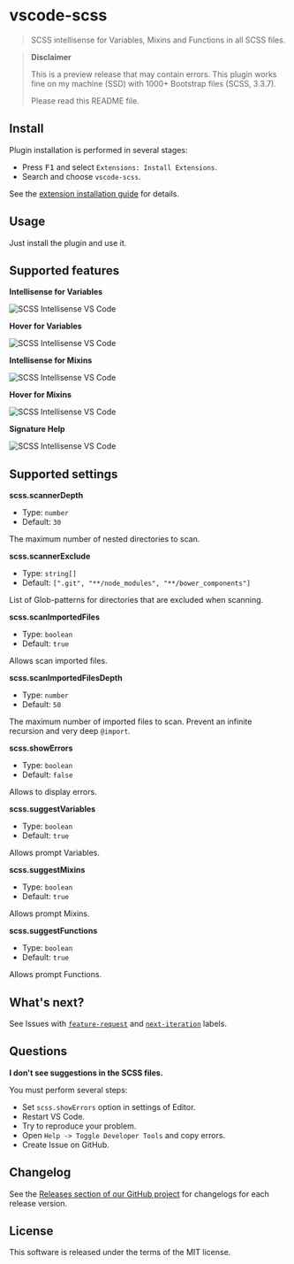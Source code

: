 # vscode-scss

> SCSS intellisense for Variables, Mixins and Functions in all SCSS files.

> **Disclaimer**
>
> This is a preview release that may contain errors. This plugin works fine on my machine (SSD) with 1000+ Bootstrap files (SCSS, 3.3.7).
>
> Please read this README file.

## Install

Plugin installation is performed in several stages:

  * Press <kbd>F1</kbd> and select `Extensions: Install Extensions`.
  * Search and choose `vscode-scss`.

See the [extension installation guide](https://code.visualstudio.com/docs/editor/extension-gallery) for details.

## Usage

Just install the plugin and use it.

## Supported features

**Intellisense for Variables**

![SCSS Intellisense VS Code](https://cloud.githubusercontent.com/assets/7034281/19685974/c2c3aee4-9ac7-11e6-9dca-4590c8785b23.png)

**Hover for Variables**

![SCSS Intellisense VS Code](https://cloud.githubusercontent.com/assets/7034281/19685947/9d34f6b0-9ac7-11e6-8f91-ae9b4e775959.png)

**Intellisense for Mixins**

![SCSS Intellisense VS Code](https://cloud.githubusercontent.com/assets/7034281/19685869/3f234860-9ac7-11e6-8e27-c87015b5b5cb.png)

**Hover for Mixins**

![SCSS Intellisense VS Code](https://cloud.githubusercontent.com/assets/7034281/19685901/6bb002b0-9ac7-11e6-84a5-3659c72305b3.png)

**Signature Help**

![SCSS Intellisense VS Code](https://cloud.githubusercontent.com/assets/7034281/19685885/5608efb2-9ac7-11e6-9050-f0d4f91307ed.png)

## Supported settings

**scss.scannerDepth**

  * Type: `number`
  * Default: `30`

The maximum number of nested directories to scan.

**scss.scannerExclude**

  * Type: `string[]`
  * Default: `[".git", "**/node_modules", "**/bower_components"]`

List of Glob-patterns for directories that are excluded when scanning.

**scss.scanImportedFiles**

  * Type: `boolean`
  * Default: `true`

Allows scan imported files.

**scss.scanImportedFilesDepth**

  * Type: `number`
  * Default: `50`

The maximum number of imported files to scan. Prevent an infinite recursion and very deep `@import`.

**scss.showErrors**

  * Type: `boolean`
  * Default: `false`

Allows to display errors.

**scss.suggestVariables**

  * Type: `boolean`
  * Default: `true`

Allows prompt Variables.

**scss.suggestMixins**

  * Type: `boolean`
  * Default: `true`

Allows prompt Mixins.

**scss.suggestFunctions**

  * Type: `boolean`
  * Default: `true`

Allows prompt Functions.

## What's next?

See Issues with [`feature-request`](https://github.com/mrmlnc/vscode-scss/issues?q=is%3Aissue+is%3Aopen+label%3Afeature-request) and [`next-iteration`](https://github.com/mrmlnc/vscode-scss/issues?q=is%3Aissue+is%3Aopen+label%3Anext-iteration) labels.

## Questions

**I don't see suggestions in the SCSS files.**

You must perform several steps:

  * Set `scss.showErrors` option in settings of Editor.
  * Restart VS Code.
  * Try to reproduce your problem.
  * Open `Help -> Toggle Developer Tools` and copy errors.
  * Create Issue on GitHub.

## Changelog

See the [Releases section of our GitHub project](https://github.com/mrmlnc/vscode-scss/releases) for changelogs for each release version.

## License

This software is released under the terms of the MIT license.
